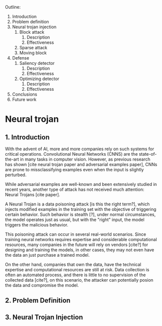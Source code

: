 
Outline:

1. Introduction
2. Problem definition
3. Neural trojan injection
   1. Block attack
      1. Description
      2. Effectiveness
   2. Sparse attack
   3. Moving block
4. Defense
   1. Saliency detector
      1. Description
      2. Effectiveness
   2. Optimizing detector
      1. Description
      2. Effectiveness
5. Conclusions
6. Future work



# Neural trojan

## 1. Introduction

With the advent of AI, more and more companies rely on such systems for critical operations. Convolutional Neural Networks (CNNS) are the state-of-the-art in many tasks in computer vision. However, as previous research has shown [cite neural trojan paper and adversarial examples paper], CNNs are prone to missclassifying examples even when the input is slightly perturbed.

While adversarial examples are well-known and been extensively studied in recent years, another type of attack has not received much attention: Neural Trojans [cite paper].

A Neural Trojan is a data poisoning attack [is this the right term?], which injects modified examples in the training set with the objective of triggering certain behavior. Such behavior is stealth [?], under normal circumstances, the model operates just as usual, but with the "right" input, the model triggers the malicious behavior.

This poisoning attack can occur in several real-world scenarios. Since training neural networks requires expertise and considerable computational resources, many companies in the future will rely on vendors [cite?] for designing and training the models, in other cases, they may not even have the data an just purchase a trained model.

On the other hand, companies that own the data, have the technical expertise and computational resources are still at risk. Data collection is often an automated process, and there is little to no supervision of the collected data [cite?], on this scenario, the attacker can potentially posion the data and compromise the model.

## 2. Problem Definition

## 3. Neural Trojan Injection

